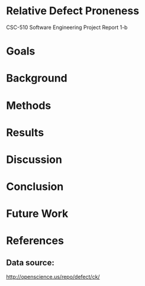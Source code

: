 # Relative Defect Proneness
  
  CSC-510 Software Engineering
  Project Report 1-b
  
# Goals

# Background

# Methods

# Results

# Discussion

# Conclusion

# Future Work

# References

## Data source:
http://openscience.us/repo/defect/ck/
